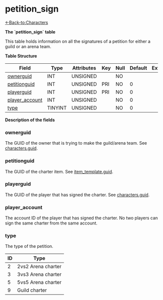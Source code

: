 # petition\_sign

[<-Back-to:Characters](database-characters)

**The \`petition\_sign\` table**

This table holds information on all the signatures of a petition for either a guild or an arena team.

**Table Structure**

| Field               | Type    | Attributes | Key | Null | Default | Extra | Comment |
| ------------------- | ------- | ---------- | --- | ---- | ------- | ----- | ------- |
| [ownerguid][1]      | INT     | UNSIGNED   |     | NO   |         |       |         |
| [petitionguid][2]   | INT     | UNSIGNED   | PRI | NO   | 0       |       |         |
| [playerguid][3]     | INT     | UNSIGNED   | PRI | NO   | 0       |       |         |
| [player_account][4] | INT     | UNSIGNED   |     | NO   | 0       |       |         |
| [type][5]           | TINYINT | UNSIGNED   |     | NO   | 0       |       |         |

[1]: #ownerguid
[2]: #petitionguid
[3]: #playerguid
[4]: #playeraccount
[5]: #type

**Description of the fields**

### ownerguid

The GUID of the owner that is trying to make the guild/arena team. See [characters.guid](characters#guid).

### petitionguid

The GUID of the charter item. See [item\_template.guid](item_template#guid).

### playerguid

The GUID of the player that has signed the charter. See [characters.guid](characters#guid).

### player\_account

The account ID of the player that has signed the charter. No two players can sign the same charter from the same account.

### type

The type of the petition.

| ID | Type               |
|--- | ------------------ |
| 2  | 2vs2 Arena charter |
| 3  | 3vs3 Arena charter |
| 5  | 5vs5 Arena charter |
| 9  | Guild charter      |
